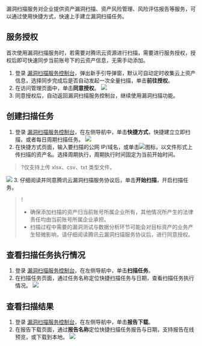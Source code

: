 漏洞扫描服务对企业提供资产漏洞扫描、资产风险管理、风险评估报告等服务，可以通过使用快捷方式，快速上手建立漏洞扫描任务。


## 服务授权
首次使用漏洞扫描服务时，若需要对腾讯云资源进行扫描，需要进行服务授权，授权后即可快速同步当前账号下的云资产信息，无需手动添加。
1. 登录 [漏洞扫描服务控制台](https://console.cloud.tencent.com/vss/assets)，弹出新手引导弹窗，默认可自动定时收集云上资产信息，选择同步完成后是否自动发起一次全量扫描，单击**前往授权**。
2. 在访问管理页面中，单击**同意授权**。
![](https://qcloudimg.tencent-cloud.cn/raw/dbeb4452d480ea7f223b708a55c74d0e.png)
3. 同意授权后，自动返回漏洞扫描服务控制台，继续使用漏洞扫描功能。

## 创建扫描任务
1. 登录 [漏洞扫描服务控制台](https://console.cloud.tencent.com/vss)，在左侧导航中，单击**快捷方式**，快捷建立立即扫描，或者每日周期扫描任务。
![](https://qcloudimg.tencent-cloud.cn/raw/6a2310fa8e45d7d40d543d9eb48630af.png)
2. 在快捷方式页面，输入要扫描的公网 IP/域名，或单击![](https://qcloudimg.tencent-cloud.cn/raw/83566025a8b7d466a8936f2149f41a85.png)图标，以文件形式上传扫描的资产名。选择周期执行，周期执行时间固定为当前开始时间。
>?仅支持上传 xlsx、csv、txt 类型文件。
>
![](https://qcloudimg.tencent-cloud.cn/raw/7833b7d242c5e292dc2d660140e78314.png)
3. 仔细阅读并同意腾讯云漏洞扫描服务协议后，单击**开始扫描**，开启扫描任务。
>!
>- 确保添加扫描的资产归当前账号所属企业所有，其他情况所产生的法律责任均由当前账号所属企业承担。
>- 扫描过程中需要的漏洞测试与数据分析环节可能会对目标资产的业务产生轻微影响，请仔细阅读腾讯云漏洞扫描服务协议后，进行同意授权。

## 查看扫描任务执行情况
1. 登录 [漏洞扫描服务控制台](https://console.cloud.tencent.com/vss)，在左侧导航中，单击**扫描任务**。
2. 在扫描任务页面，通过任务名称定位快捷扫描任务与日期，查看扫描任务执行情况。
![](https://qcloudimg.tencent-cloud.cn/raw/27a02f96008f57889f159c0e88823405.png)


## 查看扫描结果
1. 登录 [漏洞扫描服务控制台](https://console.cloud.tencent.com/vss)，在左侧导航中，单击**报告下载**。
2. 在报告下载页面，通过**报告名称**定位快捷扫描任务报告与日期，支持报告在线预览，或下载到本地。
![](https://qcloudimg.tencent-cloud.cn/raw/025a426a2b6bfcb803601d641cf224a7.png)
